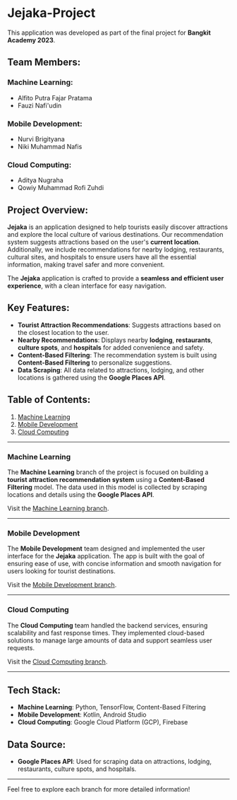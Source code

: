 # Jejaka-Project

This application was developed as part of the final project for **Bangkit Academy 2023**.

## Team Members:
### Machine Learning:
- Alfito Putra Fajar Pratama
- Fauzi Nafi'udin

### Mobile Development:
- Nurvi Brigityana
- Niki Muhammad Nafis

### Cloud Computing:
- Aditya Nugraha
- Qowiy Muhammad Rofi Zuhdi

## Project Overview:
**Jejaka** is an application designed to help tourists easily discover attractions and explore the local culture of various destinations. Our recommendation system suggests attractions based on the user's **current location**. Additionally, we include recommendations for nearby lodging, restaurants, cultural sites, and hospitals to ensure users have all the essential information, making travel safer and more convenient.

The **Jejaka** application is crafted to provide a **seamless and efficient user experience**, with a clean interface for easy navigation.

## Key Features:
- **Tourist Attraction Recommendations**: Suggests attractions based on the closest location to the user.
- **Nearby Recommendations**: Displays nearby **lodging**, **restaurants**, **culture spots**, and **hospitals** for added convenience and safety.
- **Content-Based Filtering**: The recommendation system is built using **Content-Based Filtering** to personalize suggestions.
- **Data Scraping**: All data related to attractions, lodging, and other locations is gathered using the **Google Places API**.

## Table of Contents:
1. [Machine Learning](#machine-learning)
2. [Mobile Development](#mobile-development)
3. [Cloud Computing](#cloud-computing)

---

### Machine Learning
The **Machine Learning** branch of the project is focused on building a **tourist attraction recommendation system** using a **Content-Based Filtering** model. The data used in this model is collected by scraping locations and details using the **Google Places API**.

Visit the [Machine Learning branch](https://github.com/alfitoptr/Jejaka-Project/tree/Machine-Learning).

---

### Mobile Development
The **Mobile Development** team designed and implemented the user interface for the **Jejaka** application. The app is built with the goal of ensuring ease of use, with concise information and smooth navigation for users looking for tourist destinations.

Visit the [Mobile Development branch](https://github.com/alfitoptr/Jejaka-Project/tree/Mobile-Development).

---

### Cloud Computing
The **Cloud Computing** team handled the backend services, ensuring scalability and fast response times. They implemented cloud-based solutions to manage large amounts of data and support seamless user requests.

Visit the [Cloud Computing branch](https://github.com/alfitoptr/Jejaka-Project/tree/Cloud-Computing).

---

## Tech Stack:
- **Machine Learning**: Python, TensorFlow, Content-Based Filtering
- **Mobile Development**: Kotlin, Android Studio
- **Cloud Computing**: Google Cloud Platform (GCP), Firebase

## Data Source:
- **Google Places API**: Used for scraping data on attractions, lodging, restaurants, culture spots, and hospitals.

---

Feel free to explore each branch for more detailed information!
